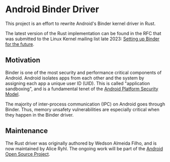 # Android Binder Driver

This project is an effort to rewrite Android's Binder kernel driver in Rust.

The latest version of the Rust implementation can be found in the RFC that was
submitted to the Linux Kernel mailing list late 2023: [Setting up Binder for
the future][rfc].

[rfc]: https://lore.kernel.org/rust-for-linux/20231101-rust-binder-v1-0-08ba9197f637@google.com/

## Motivation

Binder is one of the most security and performance critical components of Android.
Android isolates apps from each other and the system by assigning each app a
unique user ID (UID).  This is called "application sandboxing", and is a fundamental
tenet of the [Android Platform Security Model](https://arxiv.org/abs/1904.05572).

The majority of inter-process communication (IPC) on Android goes through Binder.
Thus, memory unsafety vulnerabilities are especially critical when they happen in the
Binder driver.

## Maintenance

The Rust driver was originally authored by Wedson Almeida Filho, and is now maintained
by Alice Ryhl. The ongoing work will be part of the
[Android Open Source Project](https://source.android.com/).
